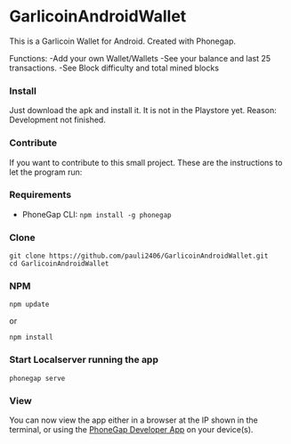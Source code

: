 # GarlicoinAndroidWallet

This is a Garlicoin Wallet for Android. Created with Phonegap.

Functions:
-Add your own Wallet/Wallets
-See your balance and last 25 transactions.
-See Block difficulty and total mined blocks

### Install
Just download the apk and install it.
It is not in the Playstore yet. 
Reason: Development not finished.

### Contribute
If you want to contribute to this small project. These are the instructions to let the program run:

### Requirements

- PhoneGap CLI: `npm install -g phonegap`

### Clone
```
git clone https://github.com/pauli2406/GarlicoinAndroidWallet.git
cd GarlicoinAndroidWallet
```

### NPM
```
npm update 
```
or 
```
npm install
```

### Start Localserver running the app
```
phonegap serve
```

### View

You can now view the app either in a browser at the IP shown in the terminal, or using the [PhoneGap Developer App](http://app.phonegap.com/) on your device(s).

